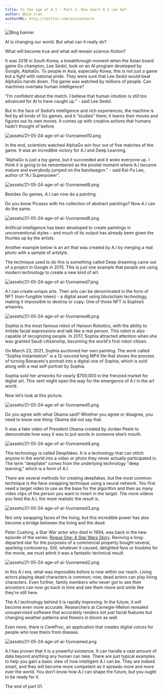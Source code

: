 ```yaml
---
title: In the age of A.I - Part 1: How smart A.I can be?
author: @kim.tran
authorURL: http://twitter.com/aioznetwork
---
```

![Blog banner](assets/21-05-24-age-of-ai-1/header.png)
<!--truncate-->

AI is changing our world. But what can it really do?

What will become true and what will remain science-fiction?

It was 2016 in South Korea, a breakthrough moment when the Asian board game Go champion, Lee Sedol, took on an AI program developed by Google, AlphaGo. To people in Asia, especially Korea, this is not just a game but a fight with national pride. They were sure that Lee Sedol would beat AlphaGo hands down. The game was watched by millions of people. Can machines overtake human intelligence?

“I’m confident about the match. I believe that human intuition is still too advanced for AI to have caught up.” - said Lee Sedol.

But in the face of Sedol’s intelligence and rich experiences, the machine is fed by all kinds of Go games, and it “studies” them; it learns their moves and figures out its own moves. It comes up with creative actions that humans hadn’t thought of before.

![assets/21-05-24-age-of-ai-1/unnamed10.png](assets/21-05-24-age-of-ai-1/unnamed10.png)

In the end, scientists watched AlphaGo win four out of five matches of the game. It was an incredible victory for A.I and Deep Learning.

“AlphaGo is just a toy game, but it succeeded and it woke everyone up. I think it is going to be remembered as the pivotal moment where A.I became mature and everybody jumped on the bandwagon.” - said Kai-Fu Lee, author of “A.I Superpower”.

![assets/21-05-24-age-of-ai-1/unnamed9.png](assets/21-05-24-age-of-ai-1/unnamed9.png)

Besides Go games, A.I can now do a painting.

Do you know Picasso with his collection of abstract paintings? Now A.I can do the same.

![assets/21-05-24-age-of-ai-1/unnamed8.png](assets/21-05-24-age-of-ai-1/unnamed8.png)

Artificial intelligence has been developed to create paintings in unconventional styles – and much of its output has already been given the thumbs up by the artists.

Another example below is an art that was created by A.I by merging a real photo with a sample of artstyle.

The technique used to do this is something called Deep dreaming came out of a project in Google in 2015. This is just one example that people are using modern technology to create a new kind of art.

![assets/21-05-24-age-of-ai-1/unnamed7.png](assets/21-05-24-age-of-ai-1/unnamed7.png)

A.I can create unique arts. Their arts can be denominated in the form of NFT (non-fungible token) - a digital asset using blockchain technology, making it impossible to destroy or copy. One of those NFT is Sophia’s artworks.

![assets/21-05-24-age-of-ai-1/unnamed6.png](assets/21-05-24-age-of-ai-1/unnamed6.png)

Sophia is the most famous robot of Hanson Robotics, with the ability to imitate facial expressions and talk like a real person. This robot is also capable of recognizing people. In 2017, Sophia attracted attention when she was granted Saudi citizenship, becoming the world's first robot citizen.

On March 23, 2021, Sophia auctioned her own painting. The work called "Sophia Instantiation" is a 12-second long MP4 file that shows the process of turning Bonaceto's portrait into a digital one of Sophia, which is sold along with a real self-portrait by Sophia.

Sophia sold her artworks for nearly $700,000 in the frenzied market for digital art. This vent might open the way for the emergence of A.I in the art world.

Now let’s look at this picture.

![assets/21-05-24-age-of-ai-1/unnamed5.png](assets/21-05-24-age-of-ai-1/unnamed5.png)

Do you agree with what Obama said? Whether you agree or disagree, you need to know one thing: Obama did not say that.

It was a fake video of President Obama created by Jordan Peele to demonstrate how easy it was to put words in someone else’s mouth.

![assets/21-05-24-age-of-ai-1/unnamed4.png](assets/21-05-24-age-of-ai-1/unnamed4.png)

This technology is called Deepfakes. It is a technology that can stitch anyone in the world into a video or photo they never actually participated in. The term "deepfake" comes from the underlying technology "deep learning," which is a form of A.I.

There are several methods for creating deepfakes, but the most common technique is the face-swapping technique using a neural network. You first need a target video to use as the base for the algorithm and then as many video clips of the person you want to insert in the target. The more videos you feed the A.I, the more realistic the result is.

![assets/21-05-24-age-of-ai-1/unnamed3.png](assets/21-05-24-age-of-ai-1/unnamed3.png)

Not only swapping faces of the living, but this incredible power has also become a bridge between the living and the dead.

Peter Cushing, a Star War actor who died in 1994, was back in the new episode of the series: [Rogue One: A Star Wars Story](https://lwlies.com/reviews/rogue-one-a-star-wars-story/). Reviving a long-departed star for the purposes of a commercial property bought several, sparking controversy. Still, whatever it caused, delighted fans or troubles for the movie, we must admit it was a fantastic technical result.

![assets/21-05-24-age-of-ai-1/unnamed2.png](assets/21-05-24-age-of-ai-1/unnamed2.png)

In this A.I era, what was impossible before is now within our reach. Living actors playing dead characters is common; now, dead actors can play living characters. Even further, family members who never got to see their ancestors can now go back in time and see them move and smile like they’re still here.

The A.I technology behind it is rapidly improving. In the future, it will become even more accurate. Researchers at Carnegie-Mellon revealed unsupervised software that accurately renders not just facial features but changing weather patterns and flowers in bloom as well.

Even more, there is CereProc, an application that creates digital voices for people who lose theirs from disease.

![assets/21-05-24-age-of-ai-1/unnamed.png](assets/21-05-24-age-of-ai-1/unnamed.png)

A.I has proven that it is a powerful existence. It can handle a vast amount of data beyond anything any human can take. There are just typical examples to help you gain a basic view of how intelligent A.I can be. They are indeed smart, and they will become more competent as it spreads more and more over the world. You don’t know how A.I can shape the future, but you ought to be ready for it.

The end of part 01.
